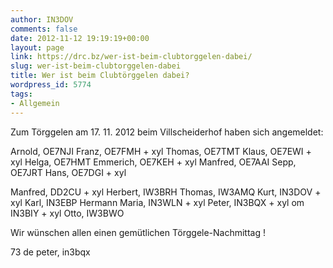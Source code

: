 ```yaml
---
author: IN3DOV
comments: false
date: 2012-11-12 19:19:19+00:00
layout: page
link: https://drc.bz/wer-ist-beim-clubtorggelen-dabei/
slug: wer-ist-beim-clubtorggelen-dabei
title: Wer ist beim Clubtörggelen dabei?
wordpress_id: 5774
tags:
- Allgemein
---
```


Zum Törggelen am 17. 11. 2012 beim Villscheiderhof haben sich angemeldet:
 
Arnold, OE7NJI
Franz, OE7FMH + xyl
Thomas, OE7TMT
Klaus, OE7EWI + xyl Helga, OE7HMT
Emmerich, OE7KEH + xyl
Manfred, OE7AAI
Sepp, OE7JRT
Hans, OE7DGI + xyl

Manfred, DD2CU + xyl
Herbert, IW3BRH
Thomas, IW3AMQ
Kurt, IN3DOV + xyl
Karl, IN3EBP
Hermann Maria, IN3WLN + xyl
Peter, IN3BQX + xyl
om IN3BIY + xyl
Otto, IW3BWO

Wir wünschen allen einen gemütlichen Törggele-Nachmittag !

73 de peter, in3bqx

